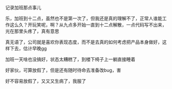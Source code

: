 记录加班那点事儿

乐，加班到十二点，虽然也不是第一次了，但我还是真的理解不了，正常人谁能工作这么久？开玩笑呢，啊？从九点多开始一直到十二点解散，一点代码写不出来，光在那里头疼了，真有意思

真无语了，公司就是喜欢你表现态度，而不是去真的如何考虑把产品本身做好，这样下去，估计早晚gg

加班一天啥也没搞好，状态太糟糕了，到楼下椅子上一躺直接睡着

好家伙，可算放假了，但是还有随时待命去准备改bug，害

好不容易放假了，又又又生病了，我服了
